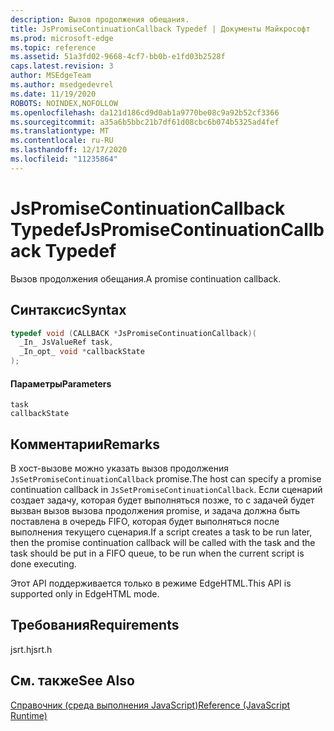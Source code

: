 ```yaml
---
description: Вызов продолжения обещания.
title: JsPromiseContinuationCallback Typedef | Документы Майкрософт
ms.prod: microsoft-edge
ms.topic: reference
ms.assetid: 51a3fd02-9668-4cf7-bb0b-e1fd03b2528f
caps.latest.revision: 3
author: MSEdgeTeam
ms.author: msedgedevrel
ms.date: 11/19/2020
ROBOTS: NOINDEX,NOFOLLOW
ms.openlocfilehash: da121d186cd9d0ab1a9770be08c9a92b52cf3366
ms.sourcegitcommit: a35a6b5bbc21b7df61d08cbc6b074b5325ad4fef
ms.translationtype: MT
ms.contentlocale: ru-RU
ms.lasthandoff: 12/17/2020
ms.locfileid: "11235864"
---
```

# <span data-ttu-id="f4356-103">JsPromiseContinuationCallback Typedef</span><span class="sxs-lookup"><span data-stu-id="f4356-103">JsPromiseContinuationCallback Typedef</span></span>

<span data-ttu-id="f4356-104">Вызов продолжения обещания.</span><span class="sxs-lookup"><span data-stu-id="f4356-104">A promise continuation callback.</span></span>  
  
## <span data-ttu-id="f4356-105">Синтаксис</span><span class="sxs-lookup"><span data-stu-id="f4356-105">Syntax</span></span>  
  
```cpp  
typedef void (CALLBACK *JsPromiseContinuationCallback)(  
  _In_ JsValueRef task,  
  _In_opt_ void *callbackState  
);  
```  
  
#### <span data-ttu-id="f4356-106">Параметры</span><span class="sxs-lookup"><span data-stu-id="f4356-106">Parameters</span></span>  
 `task`  
  `callbackState`  
  
## <span data-ttu-id="f4356-107">Комментарии</span><span class="sxs-lookup"><span data-stu-id="f4356-107">Remarks</span></span>  
 <span data-ttu-id="f4356-108">В хост-вызове можно указать вызов продолжения `JsSetPromiseContinuationCallback` promise.</span><span class="sxs-lookup"><span data-stu-id="f4356-108">The host can specify a promise continuation callback in `JsSetPromiseContinuationCallback`.</span></span> <span data-ttu-id="f4356-109">Если сценарий создает задачу, которая будет выполняться позже, то с задачей будет вызван вызов вызова продолжения promise, и задача должна быть поставлена в очередь FIFO, которая будет выполняться после выполнения текущего сценария.</span><span class="sxs-lookup"><span data-stu-id="f4356-109">If a script creates a task to be run later, then the promise continuation callback will be called with the task and the task should be put in a FIFO queue, to be run when the current script is done executing.</span></span>  
  
 <span data-ttu-id="f4356-110">Этот API поддерживается только в режиме EdgeHTML.</span><span class="sxs-lookup"><span data-stu-id="f4356-110">This API is supported only in EdgeHTML mode.</span></span>  
  
## <span data-ttu-id="f4356-111">Требования</span><span class="sxs-lookup"><span data-stu-id="f4356-111">Requirements</span></span>  
 <span data-ttu-id="f4356-112">jsrt.h</span><span class="sxs-lookup"><span data-stu-id="f4356-112">jsrt.h</span></span>  
  
## <span data-ttu-id="f4356-113">См. также</span><span class="sxs-lookup"><span data-stu-id="f4356-113">See Also</span></span>  
 [<span data-ttu-id="f4356-114">Справочник (среда выполнения JavaScript)</span><span class="sxs-lookup"><span data-stu-id="f4356-114">Reference (JavaScript Runtime)</span></span>](../chakra-hosting/reference-javascript-runtime.md)
